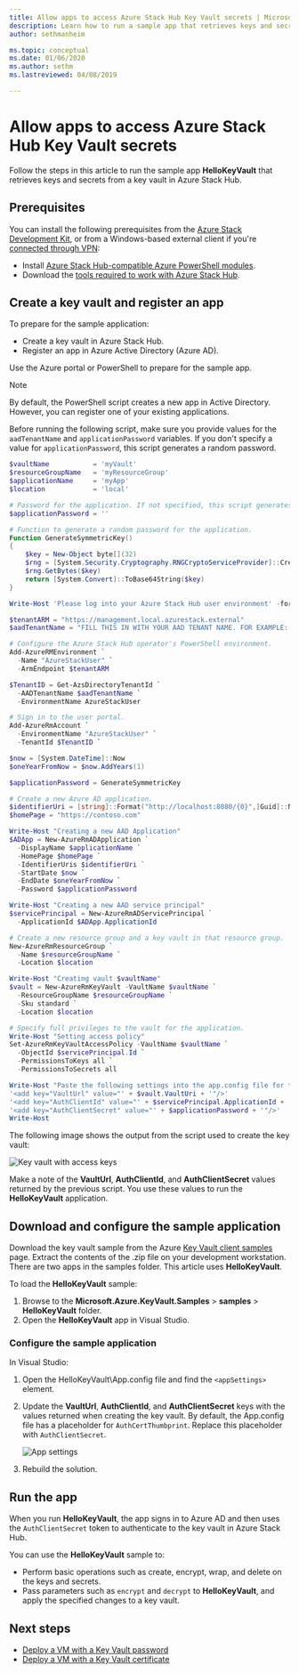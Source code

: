 ```yaml
---
title: Allow apps to access Azure Stack Hub Key Vault secrets | Microsoft Docs
description: Learn how to run a sample app that retrieves keys and secrets from a key vault in Azure Stack Hub.
author: sethmanheim

ms.topic: conceptual
ms.date: 01/06/2020
ms.author: sethm
ms.lastreviewed: 04/08/2019

---
```


# Allow apps to access Azure Stack Hub Key Vault secrets

Follow the steps in this article to run the sample app **HelloKeyVault** that retrieves keys and secrets from a key vault in Azure Stack Hub.

## Prerequisites

You can install the following prerequisites from the [Azure Stack Development Kit](../asdk/asdk-connect.md#connect-to-azure-stack-using-rdp), or from a Windows-based external client if you're [connected through VPN](../asdk/asdk-connect.md#connect-to-azure-stack-using-vpn):

* Install [Azure Stack Hub-compatible Azure PowerShell modules](../operator/azure-stack-powershell-install.md).
* Download the [tools required to work with Azure Stack Hub](../operator/azure-stack-powershell-download.md).

## Create a key vault and register an app

To prepare for the sample application:

* Create a key vault in Azure Stack Hub.
* Register an app in Azure Active Directory (Azure AD).

Use the Azure portal or PowerShell to prepare for the sample app.

> [!NOTE]
> By default, the PowerShell script creates a new app in Active Directory. However, you can register one of your existing applications.

Before running the following script, make sure you provide values for the `aadTenantName` and `applicationPassword` variables. If you don't specify a value for `applicationPassword`, this script generates a random password.

```powershell
$vaultName           = 'myVault'
$resourceGroupName   = 'myResourceGroup'
$applicationName     = 'myApp'
$location            = 'local'

# Password for the application. If not specified, this script generates a random password during app creation.
$applicationPassword = ''

# Function to generate a random password for the application.
Function GenerateSymmetricKey()
{
    $key = New-Object byte[](32)
    $rng = [System.Security.Cryptography.RNGCryptoServiceProvider]::Create()
    $rng.GetBytes($key)
    return [System.Convert]::ToBase64String($key)
}

Write-Host 'Please log into your Azure Stack Hub user environment' -foregroundcolor Green

$tenantARM = "https://management.local.azurestack.external"
$aadTenantName = "FILL THIS IN WITH YOUR AAD TENANT NAME. FOR EXAMPLE: myazurestack.onmicrosoft.com"

# Configure the Azure Stack Hub operator's PowerShell environment.
Add-AzureRMEnvironment `
  -Name "AzureStackUser" `
  -ArmEndpoint $tenantARM

$TenantID = Get-AzsDirectoryTenantId `
  -AADTenantName $aadTenantName `
  -EnvironmentName AzureStackUser

# Sign in to the user portal.
Add-AzureRmAccount `
  -EnvironmentName "AzureStackUser" `
  -TenantId $TenantID `

$now = [System.DateTime]::Now
$oneYearFromNow = $now.AddYears(1)

$applicationPassword = GenerateSymmetricKey

# Create a new Azure AD application.
$identifierUri = [string]::Format("http://localhost:8080/{0}",[Guid]::NewGuid().ToString("N"))
$homePage = "https://contoso.com"

Write-Host "Creating a new AAD Application"
$ADApp = New-AzureRmADApplication `
  -DisplayName $applicationName `
  -HomePage $homePage `
  -IdentifierUris $identifierUri `
  -StartDate $now `
  -EndDate $oneYearFromNow `
  -Password $applicationPassword

Write-Host "Creating a new AAD service principal"
$servicePrincipal = New-AzureRmADServicePrincipal `
  -ApplicationId $ADApp.ApplicationId

# Create a new resource group and a key vault in that resource group.
New-AzureRmResourceGroup `
  -Name $resourceGroupName `
  -Location $location

Write-Host "Creating vault $vaultName"
$vault = New-AzureRmKeyVault -VaultName $vaultName `
  -ResourceGroupName $resourceGroupName `
  -Sku standard `
  -Location $location

# Specify full privileges to the vault for the application.
Write-Host "Setting access policy"
Set-AzureRmKeyVaultAccessPolicy -VaultName $vaultName `
  -ObjectId $servicePrincipal.Id `
  -PermissionsToKeys all `
  -PermissionsToSecrets all

Write-Host "Paste the following settings into the app.config file for the HelloKeyVault project:"
'<add key="VaultUrl" value="' + $vault.VaultUri + '"/>'
'<add key="AuthClientId" value="' + $servicePrincipal.ApplicationId + '"/>'
'<add key="AuthClientSecret" value="' + $applicationPassword + '"/>'
Write-Host
```

The following image shows the output from the script used to create the key vault:

![Key vault with access keys](media/azure-stack-key-vault-sample-app/settingsoutput.png)

Make a note of the **VaultUrl**, **AuthClientId**, and **AuthClientSecret** values returned by the previous script. You use these values to run the **HelloKeyVault** application.

## Download and configure the sample application

Download the key vault sample from the Azure [Key Vault client samples](https://www.microsoft.com/download/details.aspx?id=45343) page. Extract the contents of the .zip file on your development workstation. There are two apps in the samples folder. This article uses **HelloKeyVault**.

To load the **HelloKeyVault** sample:

1. Browse to the **Microsoft.Azure.KeyVault.Samples** > **samples** > **HelloKeyVault** folder.
2. Open the **HelloKeyVault** app in Visual Studio.

### Configure the sample application

In Visual Studio:

1. Open the HelloKeyVault\App.config file and find the `<appSettings>` element.
2. Update the **VaultUrl**, **AuthClientId**, and **AuthClientSecret** keys with the values returned when creating the key vault. By default, the App.config file has a placeholder for `AuthCertThumbprint`. Replace this placeholder with `AuthClientSecret`.

   ![App settings](media/azure-stack-key-vault-sample-app/appconfig.png)

3. Rebuild the solution.

## Run the app

When you run **HelloKeyVault**, the app signs in to Azure AD and then uses the `AuthClientSecret` token to authenticate to the key vault in Azure Stack Hub.

You can use the **HelloKeyVault** sample to:

* Perform basic operations such as create, encrypt, wrap, and delete on the keys and secrets.
* Pass parameters such as `encrypt` and `decrypt` to **HelloKeyVault**, and apply the specified changes to a key vault.

## Next steps

* [Deploy a VM with a Key Vault password](azure-stack-key-vault-deploy-vm-with-secret.md)
* [Deploy a VM with a Key Vault certificate](azure-stack-key-vault-push-secret-into-vm.md)
